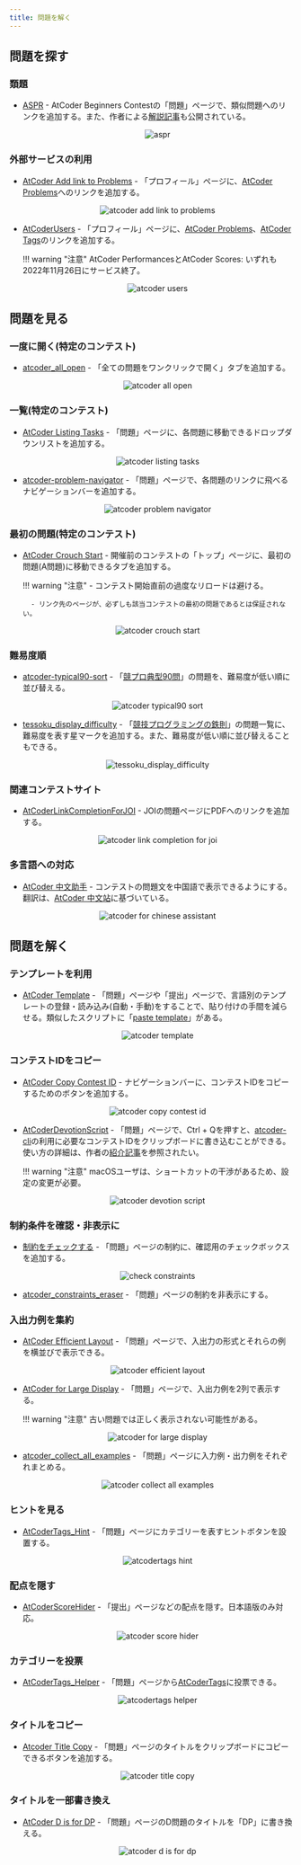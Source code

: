 ```yaml
---
title: 問題を解く
---
```


## 問題を探す

### 類題

- [ASPR](https://greasyfork.org/ja/scripts/431708-aspr) - AtCoder Beginners Contestの「問題」ページで、類似問題へのリンクを追加する。また、作者による[解説記事](https://qiita.com/dakkenkd425/items/366a81e5f34e1263627f)も公開されている。

    <div align="center">
      <img loading = "lazy" src="../../images/userscript/aspr.png" alt="aspr">
    </div>

### 外部サービスの利用

- [AtCoder Add link to Problems](https://greasyfork.org/ja/scripts/469312-atcoder-add-link-to-problems) - 「プロフィール」ページに、[AtCoder Problems](https://kenkoooo.com/atcoder/)へのリンクを追加する。

    <div align="center">
      <img loading = "lazy" src="../../images/userscript/atcoder_add_link_to_problems.png" alt="atcoder add link to problems">
    </div>

- [AtCoderUsers](https://greasyfork.org/ja/scripts/420811-atcoderusers) - 「プロフィール」ページに、[AtCoder Problems](https://kenkoooo.com/atcoder/)、[AtCoder Tags](https://atcoder-tags.herokuapp.com/)のリンクを追加する。

    !!! warning "注意"
        AtCoder PerformancesとAtCoder Scores: いずれも2022年11月26日にサービス終了。

    <div align="center">
      <img loading = "lazy" src="../../images/userscript/atcoder_users.png" alt="atcoder users">
    </div>

## 問題を見る

### 一度に開く(特定のコンテスト)

- [atcoder_all_open](https://greasyfork.org/ja/scripts/387471-atcoder-all-open) - 「全ての問題をワンクリックで開く」タブを追加する。

    <div align="center">
      <img loading = "lazy" src="../../images/userscript/atcoder_all_open.png" alt="atcoder all open">
    </div>

### 一覧(特定のコンテスト)

- [AtCoder Listing Tasks](https://greasyfork.org/ja/scripts/467289-atcoder-listing-tasks) - 「問題」ページに、各問題に移動できるドロップダウンリストを追加する。

    <div align="center">
      <img loading = "lazy" src="../../images/userscript/atcoder_listing_tasks.png" alt="atcoder listing tasks">
    </div>

- [atcoder-problem-navigator](https://greasyfork.org/ja/scripts/383360-atcoder-problem-navigator) - 「問題」ページで、各問題のリンクに飛べるナビゲーションバーを追加する。

    <div align="center">
      <img loading = "lazy" src="../../images/userscript/atcoder_problem_navigator.png" alt="atcoder problem navigator">
    </div>

### 最初の問題(特定のコンテスト)

- [AtCoder Crouch Start](https://greasyfork.org/ja/scripts/463845-atcoder-crouch-start) - 開催前のコンテストの「トップ」ページに、最初の問題(A問題)に移動できるタブを追加する。

    !!! warning "注意"
        - コンテスト開始直前の過度なリロードは避ける。

        - リンク先のページが、必ずしも該当コンテストの最初の問題であるとは保証されない。

    <div align="center">
      <img loading = "lazy" src="../../images/userscript/atcoder_crouch_start.png" alt="atcoder crouch start">
    </div>

### 難易度順

- [atcoder-typical90-sort](https://greasyfork.org/ja/scripts/428698-atcoder-typical90-sort) - 「[競プロ典型90問](https://atcoder.jp/contests/typical90)」の問題を、難易度が低い順に並び替える。

    <div align="center">
      <img loading = "lazy" src="../../images/userscript/atcoder_typical90_sort.png" alt="atcoder typical90 sort">
    </div>

- [tessoku_display_difficulty](https://greasyfork.org/ja/scripts/453352-tessoku-display-difficulty) - 「[競技プログラミングの鉄則](https://atcoder.jp/contests/tessoku-book)」の問題一覧に、難易度を表す星マークを追加する。また、難易度が低い順に並び替えることもできる。

    <div align="center">
      <img loading = "lazy" src="../../images/userscript/tessoku_display_difficulty.png" alt="tessoku_display_difficulty">
    </div>

### 関連コンテストサイト

- [AtCoderLinkCompletionForJOI](https://greasyfork.org/ja/scripts/382313-atcoderlinkcompletionforjoi) - JOIの問題ページにPDFへのリンクを追加する。

    <div align="center">
      <img loading = "lazy" src="../../images/userscript/atcoder_link_completion_for_joi.png" alt="atcoder link completion for joi">
    </div>

### 多言語への対応

- [AtCoder 中文助手](https://greasyfork.org/ja/scripts/452449-atcoder-%E4%B8%AD%E6%96%87%E5%8A%A9%E6%89%8B) - コンテストの問題文を中国語で表示できるようにする。翻訳は、[AtCoder 中文站](https://atcoder-for-chinese-developers.github.io/atcoder-for-chinese/)に基づいている。

    <div align="center">
      <img loading = "lazy" src="../../images/userscript/atcoder_for_chinese_assistant.png" alt="atcoder for chinese assistant">
    </div>

## 問題を解く

### テンプレートを利用

- [AtCoder Template](https://greasyfork.org/ja/scripts/438105-atcoder-template) - 「問題」ページや「提出」ページで、言語別のテンプレートの登録・読み込み(自動・手動)をすることで、貼り付けの手間を減らせる。類似したスクリプトに「[paste template](https://greasyfork.org/ja/scripts/441552-paste-template)」がある。

    <div align="center">
      <img loading = "lazy" src="../../images/userscript/atcoder_template.png" alt="atcoder template">
    </div>

### コンテストIDをコピー

- [AtCoder Copy Contest ID](https://greasyfork.org/ja/scripts/463842-atcoder-copy-contest-id) - ナビゲーションバーに、コンテストIDをコピーするためのボタンを追加する。

    <div align="center">
      <img loading = "lazy" src="../../images/userscript/atcoder_copy_contest_id.png" alt="atcoder copy contest id">
    </div>

- [AtCoderDevotionScript](https://greasyfork.org/en/scripts/415819-atcoderdevotionscript) - 「問題」ページで、Ctrl + Qを押すと、[atcoder-cli](https://github.com/Tatamo/atcoder-cli)の利用に必要なコンテストIDをクリップボードに書き込むことができる。使い方の詳細は、作者の[紹介記事](https://iiiimmmmo.hatenablog.com/entry/2020/11/15/170008)を参照されたい。

    !!! warning "注意"
        macOSユーザは、ショートカットの干渉があるため、設定の変更が必要。

    <div align="center">
      <img loading = "lazy" src="../../images/userscript/atcoder_devotion_script.png" alt="atcoder devotion script">
    </div>

### 制約条件を確認・非表示に

- [制約をチェックする](https://greasyfork.org/ja/scripts/434715-check-constraints) - 「問題」ページの制約に、確認用のチェックボックスを追加する。

    <div align="center">
      <img loading = "lazy" src="../../images/userscript/check_constraints.png" alt="check constraints">
    </div>

- [atcoder_constraints_eraser](https://greasyfork.org/ja/scripts/461798-atcoder-constraints-eraser) - 「問題」ページの制約を非表示にする。

### 入出力例を集約

- [AtCoder Efficient Layout](https://greasyfork.org/ja/scripts/453117-atcoder-efficient-layout) - 「問題」ページで、入出力の形式とそれらの例を横並びで表示できる。

    <div align="center">
      <img loading = "lazy" src="../../images/userscript/atcoder_efficient_layout.png" alt="atcoder efficient layout">
    </div>

- [AtCoder for Large Display](https://greasyfork.org/ja/scripts/439100-atcoder-for-large-display) - 「問題」ページで、入出力例を2列で表示する。

    !!! warning "注意"
        古い問題では正しく表示されない可能性がある。

    <div align="center">
      <img loading = "lazy" src="../../images/userscript/atcoder_for_large_display.png" alt="atcoder for large display">
    </div>

- [atcoder_collect_all_examples](https://greasyfork.org/ja/scripts/387240-atcoder-collect-all-examples) - 「問題」ページに入力例・出力例をそれぞれまとめる。

    <div align="center">
      <img loading = "lazy" src="../../images/userscript/atcoder_collect_all_examples.png" alt="atcoder collect all examples">
    </div>

### ヒントを見る

- [AtCoderTags_Hint](https://greasyfork.org/ja/scripts/393337-atcodertags-hint) - 「問題」ページにカテゴリーを表すヒントボタンを設置する。

    <div align="center">
      <img loading = "lazy" src="../../images/userscript/atcodertags_hint.png" alt="atcodertags hint">
    </div>

### 配点を隠す

- [AtCoderScoreHider](https://greasyfork.org/ja/scripts/371898-atcoderscorehider) - 「提出」ページなどの配点を隠す。日本語版のみ対応。

    <div align="center">
      <img loading = "lazy" src="../../images/userscript/atcoder_score_hider.png" alt="atcoder score hider">
    </div>

### カテゴリーを投票

- [AtCoderTags_Helper](https://greasyfork.org/ja/scripts/393121-atcodertags-helper) - 「問題」ページから[AtCoderTags](https://atcoder-tags.herokuapp.com/)に投票できる。

    <div align="center">
      <img loading = "lazy" src="../../images/userscript/atcodertags_helper.png" alt="atcodertags helper">
    </div>

### タイトルをコピー

- [Atcoder Title Copy](https://greasyfork.org/ja/scripts/434033-atcoder-title-copy) - 「問題」ページのタイトルをクリップボードにコピーできるボタンを追加する。

    <div align="center">
      <img loading = "lazy" src="../../images/userscript/atcoder_title_copy.png" alt="atcoder title copy">
    </div>

### タイトルを一部書き換え

- [AtCoder D is for DP](https://greasyfork.org/ja/scripts/450727-atcoder-d-is-for-dp) - 「問題」ページのD問題のタイトルを「DP」に書き換える。

    <div align="center">
      <img loading = "lazy" src="../../images/userscript/atcoder_d_is_for_dp.png" alt="atcoder d is for dp">
    </div>
